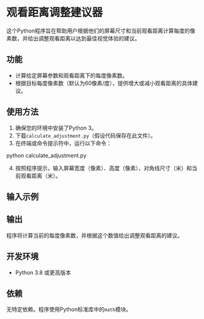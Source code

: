 # 观看距离调整建议器

这个Python程序旨在帮助用户根据他们的屏幕尺寸和当前观看距离计算每度的像素数，并给出调整观看距离以达到最佳视觉体验的建议。

## 功能

- 计算给定屏幕参数和观看距离下的每度像素数。
- 根据目标每度像素数（默认为60像素/度），提供增大或减小观看距离的具体建议。

## 使用方法

1. 确保您的环境中安装了Python 3。
2. 下载`calculate_adjustment.py`（假设代码保存在此文件）。
3. 在终端或命令提示符中，运行以下命令：

python calculate_adjustment.py

4. 按照程序提示，输入屏幕宽度（像素）、高度（像素）、对角线尺寸（米）和当前观看距离（米）。

## 输入示例


## 输出

程序将计算当前的每度像素数，并根据这个数值给出调整观看距离的建议。

## 开发环境

- Python 3.8 或更高版本

## 依赖

无特定依赖。程序使用Python标准库中的`math`模块。

